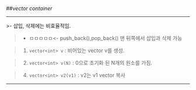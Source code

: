 ##*vector container*
<hr/>
  >- 삽입, 삭제에는 비효율적임.

  >- ㅁㅁㅁㅁㅁ<- push_back(),pop_back() 맨 뒤쪽에서 삽입과 삭제 가능

 >1. ```vector<int> v``` : 비어있는 vector v를 생성.

 >2. ```vector<int> v(N)``` : 0으로 초기화 된 N개의 원소를 가짐.

 >4. ```vector<int> v2(v1)``` : v2는 v1 vector 복사
<hr/>

